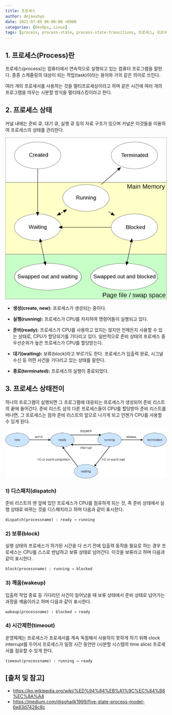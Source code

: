 ```yaml
---
title: 프로세스
author: dejavuhyo
date: 2021-07-05 06:00:00 +0900
categories: [DevOps, Linux]
tags: [process, process-state, process-state-transitions, 프로세스, 프로세스-상태, 프로세스-상태전이]
---
```


## 1. 프로세스(Process)란
프로세스(process)는 컴퓨터에서 연속적으로 실행되고 있는 컴퓨터 프로그램을 말한다. 종종 스케줄링의 대상이 되는 작업(task)이라는 용어와 거의 같은 의미로 쓰인다.

여러 개의 프로세서를 사용하는 것을 멀티프로세싱이라고 하며 같은 시간에 여러 개의 프로그램을 띄우는 시분할 방식을 멀티태스킹이라고 한다.

## 2. 프로세스 상태
커널 내에는 준비 큐, 대기 큐, 실행 큐 등의 자료 구조가 있으며 커널은 이것들을 이용하여 프로세스의 상태를 관리한다.

![process-states](/assets/img/2021-07-05-process/process-states.png)

* __생성(create, new):__ 프로세스가 생성되는 중이다.

* __실행(running):__ 프로세스가 CPU를 차지하여 명령어들이 실행되고 있다.

* __준비(ready):__ 프로세스가 CPU를 사용하고 있지는 않지만 언제든지 사용할 수 있는 상태로, CPU가 할당되기를 기다리고 있다. 일반적으로 준비 상태의 프로세스 중 우선순위가 높은 프로세스가 CPU를 할당받는다.

* __대기(waiting):__ 보류(block)라고 부르기도 한다. 프로세스가 입출력 완료, 시그널 수신 등 어떤 사건을 기다리고 있는 상태를 말한다.

* __종료(terminated):__ 프로세스의 실행이 종료되었다.

## 3. 프로세스 상태전이
하나의 프로그램이 실행되면 그 프로그램에 대응되는 프로세스가 생성되어 준비 리스트의 끝에 들어간다. 준비 리스트 상의 다른 프로세스들이 CPU를 할당받아 준비 리스트를 떠나면, 그 프로세스는 점차 준비 리스트의 앞으로 나가게 되고 언젠가 CPU를 사용할 수 있게 된다.

![process-state-transitions](/assets/img/2021-07-05-process/process-state-transitions.png)

### 1) 디스패치(dispatch)
준비 리스트의 맨 앞에 있던 프로세스가 CPU를 점유하게 되는 것, 즉 준비 상태에서 실행 상태로 바뀌는 것을 디스패치라고 하며 다음과 같이 표시한다.

```text
dispatch(processname) : ready → running
```

### 2) 보류(block)
실행 상태의 프로세스가 허가된 시간을 다 쓰기 전에 입출력 동작을 필요로 하는 경우 프로세스는 CPU를 스스로 반납하고 보류 상태로 넘어간다. 이것을 보류라고 하며 다음과 같이 표시한다.

```text
block(processname) : running → blocked
```

### 3) 깨움(wakeup)
입출력 작업 종료 등 기다리던 사건이 일어났을 때 보류 상태에서 준비 상태로 넘어가는 과정을 깨움이라고 하며 다음과 같이 표시한다.

```text
wakeup(processname) : blocked → ready
```

### 4) 시간제한(timeout)
운영체제는 프로세스가 프로세서를 계속 독점해서 사용하지 못하게 하기 위해 clock interrupt를 두어서 프로세스가 일정 시간 동안만 (시분할 시스템의 time slice) 프로세서를 점유할 수 있게 한다.

```text
timeout(processname) : running → ready
```

## [출처 및 참고]
* <https://ko.wikipedia.org/wiki/%ED%94%84%EB%A1%9C%EC%84%B8%EC%8A%A4>
* <https://medium.com/@sohailk1999/five-state-process-model-6e83d7428c8c>
